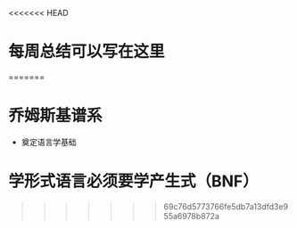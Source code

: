 <<<<<<< HEAD
# 每周总结可以写在这里

=======

# 乔姆斯基谱系
- 奠定语言学基础



# 学形式语言必须要学产生式（BNF）
>>>>>>> 69c76d5773766fe5db7a13dfd3e955a6978b872a

